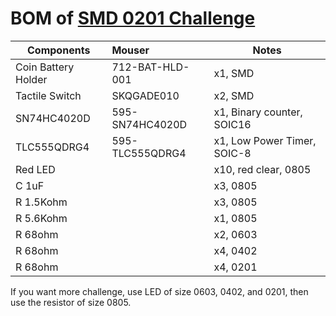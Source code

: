 # BOM of [SMD 0201 Challenge](https://nwmaker.com/smd0201) 
 
| Components | Mouser | Notes |
| ---------- |:------ | ----- |
| Coin Battery Holder | 712-BAT-HLD-001 | x1, SMD |
| Tactile Switch | SKQGADE010 | x2, SMD |
| SN74HC4020D | 595-SN74HC4020D | x1, Binary counter, SOIC16 |
| TLC555QDRG4 | 595-TLC555QDRG4 | x1, Low Power Timer, SOIC-8 |
| Red LED | | x10, red clear, 0805 |
| C 1uF | | x3, 0805 |
| R 1.5Kohm | | x3, 0805 |
| R 5.6Kohm | | x1, 0805 |
| R 68ohm | | x2, 0603 |
| R 68ohm | | x4, 0402 |
| R 68ohm | | x4, 0201 |

If you want more challenge, use LED of size 0603, 0402, and 0201, then use the resistor of size 0805.
